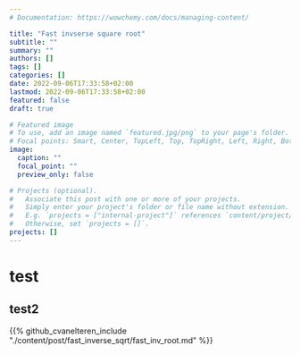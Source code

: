 ```yaml
---
# Documentation: https://wowchemy.com/docs/managing-content/

title: "Fast invserse square root"
subtitle: ""
summary: ""
authors: []
tags: []
categories: []
date: 2022-09-06T17:33:58+02:00
lastmod: 2022-09-06T17:33:58+02:00
featured: false
draft: true

# Featured image
# To use, add an image named `featured.jpg/png` to your page's folder.
# Focal points: Smart, Center, TopLeft, Top, TopRight, Left, Right, BottomLeft, Bottom, BottomRight.
image:
  caption: ""
  focal_point: ""
  preview_only: false

# Projects (optional).
#   Associate this post with one or more of your projects.
#   Simply enter your project's folder or file name without extension.
#   E.g. `projects = ["internal-project"]` references `content/project/deep-learning/index.md`.
#   Otherwise, set `projects = []`.
projects: []
---
```


# test
## test2
{{% github_cvanelteren_include "./content/post/fast_inverse_sqrt/fast_inv_root.md" %}}

